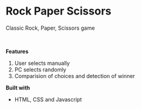 # Rock Paper Scissors
Classic Rock, Paper, Scissors game 



<br>


**Features**
1. User selects manually
2. PC selects randomly
3. Comparision of choices and detection of winner

**Built with**
- HTML, CSS and Javascript
